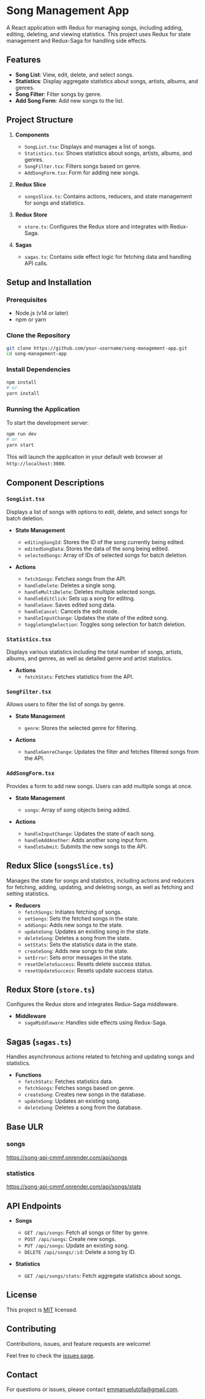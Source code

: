 # Song Management App

A React application with Redux for managing songs, including adding, editing, deleting, and viewing statistics. This project uses Redux for state management and Redux-Saga for handling side effects.

## Features

- **Song List**: View, edit, delete, and select songs.
- **Statistics**: Display aggregate statistics about songs, artists, albums, and genres.
- **Song Filter**: Filter songs by genre.
- **Add Song Form**: Add new songs to the list.

## Project Structure

1. **Components**
   - `SongList.tsx`: Displays and manages a list of songs.
   - `Statistics.tsx`: Shows statistics about songs, artists, albums, and genres.
   - `SongFilter.tsx`: Filters songs based on genre.
   - `AddSongForm.tsx`: Form for adding new songs.

2. **Redux Slice**
   - `songsSlice.ts`: Contains actions, reducers, and state management for songs and statistics.

3. **Redux Store**
   - `store.ts`: Configures the Redux store and integrates with Redux-Saga.

4. **Sagas**
   - `sagas.ts`: Contains side effect logic for fetching data and handling API calls.

## Setup and Installation

### Prerequisites

- Node.js (v14 or later)
- npm or yarn

### Clone the Repository

```bash
git clone https://github.com/your-username/song-management-app.git
cd song-management-app
```

### Install Dependencies

```bash
npm install
# or
yarn install
```

### Running the Application

To start the development server:

```bash
npm run dev
# or
yarn start
```

This will launch the application in your default web browser at `http://localhost:3000`.



## Component Descriptions

### `SongList.tsx`

Displays a list of songs with options to edit, delete, and select songs for batch deletion.

- **State Management**
  - `editingSongId`: Stores the ID of the song currently being edited.
  - `editedSongData`: Stores the data of the song being edited.
  - `selectedSongs`: Array of IDs of selected songs for batch deletion.

- **Actions**
  - `fetchSongs`: Fetches songs from the API.
  - `handleDelete`: Deletes a single song.
  - `handleMultiDelete`: Deletes multiple selected songs.
  - `handleEditClick`: Sets up a song for editing.
  - `handleSave`: Saves edited song data.
  - `handleCancel`: Cancels the edit mode.
  - `handleInputChange`: Updates the state of the edited song.
  - `toggleSongSelection`: Toggles song selection for batch deletion.

### `Statistics.tsx`

Displays various statistics including the total number of songs, artists, albums, and genres, as well as detailed genre and artist statistics.

- **Actions**
  - `fetchStats`: Fetches statistics from the API.

### `SongFilter.tsx`

Allows users to filter the list of songs by genre.

- **State Management**
  - `genre`: Stores the selected genre for filtering.

- **Actions**
  - `handleGenreChange`: Updates the filter and fetches filtered songs from the API.

### `AddSongForm.tsx`

Provides a form to add new songs. Users can add multiple songs at once.

- **State Management**
  - `songs`: Array of song objects being added.

- **Actions**
  - `handleInputChange`: Updates the state of each song.
  - `handleAddAnother`: Adds another song input form.
  - `handleSubmit`: Submits the new songs to the API.

## Redux Slice (`songsSlice.ts`)

Manages the state for songs and statistics, including actions and reducers for fetching, adding, updating, and deleting songs, as well as fetching and setting statistics.

- **Reducers**
  - `fetchSongs`: Initiates fetching of songs.
  - `setSongs`: Sets the fetched songs in the state.
  - `addSongs`: Adds new songs to the state.
  - `updateSong`: Updates an existing song in the state.
  - `deleteSong`: Deletes a song from the state.
  - `setStats`: Sets the statistics data in the state.
  - `createSong`: Adds new songs to the state.
  - `setError`: Sets error messages in the state.
  - `resetDeleteSuccess`: Resets delete success status.
  - `resetUpdateSuccess`: Resets update success status.

## Redux Store (`store.ts`)

Configures the Redux store and integrates Redux-Saga middleware.

- **Middleware**
  - `sagaMiddleware`: Handles side effects using Redux-Saga.

## Sagas (`sagas.ts`)

Handles asynchronous actions related to fetching and updating songs and statistics.

- **Functions**
  - `fetchStats`: Fetches statistics data.
  - `fetchSongs`: Fetches songs based on genre.
  - `createSong`: Creates new songs in the database.
  - `updateSong`: Updates an existing song.
  - `deleteSong`: Deletes a song from the database.
  
## Base ULR

### songs
https://song-api-cmmf.onrender.com/api/songs

### statistics
https://song-api-cmmf.onrender.com/api/songs/stats

## API Endpoints

- **Songs**
  - `GET /api/songs`: Fetch all songs or filter by genre.
  - `POST /api/songs`: Create new songs.
  - `PUT /api/songs`: Update an existing song.
  - `DELETE /api/songs/:id`: Delete a song by ID.

- **Statistics**
  - `GET /api/songs/stats`: Fetch aggregate statistics about songs.

## License

This project is [MIT](LICENSE) licensed.

## Contributing

Contributions, issues, and feature requests are welcome!

Feel free to check the [issues page](../../issues/).
## Contact

For questions or issues, please contact [emmanuelutofa@gmail.com]().

